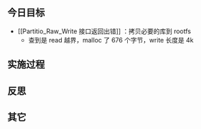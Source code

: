 
## 今日目标 
- [[Partitio_Raw_Write 接口返回出错]] ：拷贝必要的库到 rootfs
	- 查到是 read 越界，malloc 了 676 个字节，write 长度是 4k


## 实施过程




## 反思



## 其它 